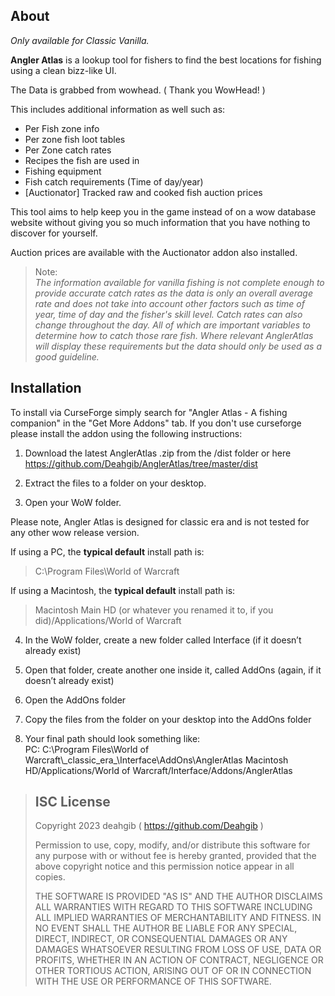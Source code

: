 
## About

_Only available for Classic Vanilla._

**Angler Atlas**  is a lookup tool for fishers to find the best locations for fishing using a clean bizz-like UI.

The Data is grabbed from wowhead. ( Thank you WowHead! )

This includes additional information as well such as:

-   Per Fish zone info
-   Per zone fish loot tables
-   Per Zone catch rates
-   Recipes the fish are used in
-   Fishing equipment
-   Fish catch requirements (Time of day/year)
-   [Auctionator] Tracked raw and cooked fish auction prices
  
This tool aims to help keep you in the game instead of on a wow database website without giving you so much information that you have nothing to discover for yourself.  
  
Auction prices are available with the Auctionator addon also installed.

>Note:  
_The information available for vanilla fishing is not complete enough to provide accurate catch rates as the data is only an overall average rate and does not take into account other factors such as time of year, time of day and the fisher's skill level. Catch rates can also change throughout the day. All of which are important variables to determine how to catch those rare fish.
Where relevant AnglerAtlas will display these requirements but the data should only be used as a good guideline._  

## Installation

To install via CurseForge simply search for "Angler Atlas - A fishing companion" in the "Get More Addons" tab.
If you don't use curseforge please install the addon using the following instructions:

1. Download the latest AnglerAtlas .zip from the /dist folder or here https://github.com/Deahgib/AnglerAtlas/tree/master/dist
  
2. Extract the files to a folder on your desktop.  
  
3. Open your WoW folder.  
  
Please note, Angler Atlas is designed for classic era and is not tested for any other wow release version.  
  
If using a PC, the **typical default** install path is:  
>C:\Program Files\World of Warcraft  
  
If using a Macintosh, the **typical default** install path is:  
>Macintosh Main HD (or whatever you renamed it to, if you did)/Applications/World of Warcraft  
  
4. In the WoW folder, create a new folder called Interface (if it doesn’t already exist)  
  
5. Open that folder, create another one inside it, called AddOns (again, if it doesn’t already exist)  
  
6. Open the AddOns folder  
  
7. Copy the files from the folder on your desktop into the AddOns folder  
  
8. Your final path should look something like:  
  PC:  C:\Program Files\World of Warcraft\\\_classic_era_\Interface\AddOns\AnglerAtlas
  Macintosh HD/Applications/World of Warcraft/Interface/Addons/AnglerAtlas

>## ISC License
> Copyright 2023 deahgib ( https://github.com/Deahgib )
> 
> Permission to use, copy, modify, and/or distribute this software for
> any purpose with or without fee is hereby granted, provided that the
> above copyright notice and this permission notice appear in all
> copies.
> 
> THE SOFTWARE IS PROVIDED "AS IS" AND THE AUTHOR DISCLAIMS ALL
> WARRANTIES WITH REGARD TO THIS SOFTWARE INCLUDING ALL IMPLIED
> WARRANTIES OF MERCHANTABILITY AND FITNESS. IN NO EVENT SHALL THE
> AUTHOR BE LIABLE FOR ANY SPECIAL, DIRECT, INDIRECT, OR CONSEQUENTIAL
> DAMAGES OR ANY DAMAGES WHATSOEVER RESULTING FROM LOSS OF USE, DATA OR
> PROFITS, WHETHER IN AN ACTION OF CONTRACT, NEGLIGENCE OR OTHER
> TORTIOUS ACTION, ARISING OUT OF OR IN CONNECTION WITH THE USE OR
> PERFORMANCE OF THIS SOFTWARE.
